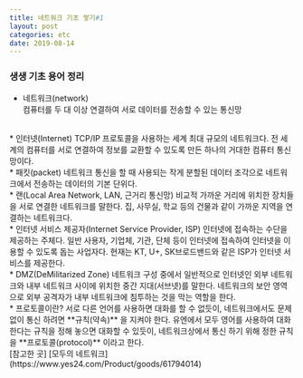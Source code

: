 ```yaml
---
title: 네트워크 기초 쌓기#1
layout: post
categories: etc
date: 2019-08-14
---
```


### 생생 기초 용어 정리

* 네트워크(network)  
  컴퓨터를 두 대 이상 연결하여 서로 데이터를 전송할 수 있는 통신망    
<br>
* 인터넷(Internet)
  TCP/IP 프로토콜을 사용하는 세계 최대 규모의 네트워크다. 전 세계의 컴퓨터를 서로 연결하여  
  정보를 교환할 수 있도록 만든 하나의 거대한 컴퓨터 통신망이다.  
<br>
* 패킷(packet)
  네트워크 통신을 할 때 사용되는 작게 분할된 데이터 조각으로 네트워크에서 전송하는 데이터의 기본 단위다.  
<br>
* 랜(Local Area Network, LAN, 근거리 통신망)  
  비교적 가까운 거리에 위치한 장치들을 서로 연결한 네트워크를 말한다. 집, 사무실, 학교 등의 건물과 같이 가까운 지역을  
  연결하는 네트워크다.  
<br>
* 인터넷 서비스 제공자(Internet Service Provider, ISP)  
  인터넷에 접속하는 수단을 제공하는 주체다. 일반 사용자, 기업체, 기관, 단체 등이 인터넷에 접속하여  
  인터넷을 이용할 수 있도록 돕는 사업자다. 현재는 KT, U+, SK브로드밴드와 같은 ISP가 인터넷 서비스를 제공한다.  
<br>
* DMZ(DeMilitarized Zone)  
  네트워크 구성 중에서 일반적으로 인터넷인 외부 네트워크와 내부 네트워크 사이에 위치한 중간 지대(서브넷)를 말한다.  
  네트워크의 보안 영역으로 외부 공격자가 내부 네트워크에 침투하는 것을 막는 역할을 한다.  
<br>
* 프로토콜이란?  
  서로 다른 언어를 사용하면 대화를 할 수 없듯이, 네트워크에서도 문제 없이 통신 하려면 **규칙(약속)** 을 지켜야 한다.  
  유엔에서 모두 영어를 사용하여 대화한다는 규칙을 정해 놓으면 대화할 수 있듯이, 네트워크상에서 통신 하기 위해 정한  
  규칙을 **프로토콜(protocol)** 이라고 한다.  

<br>
[참고한 곳] [모두의 네트워크](https://www.yes24.com/Product/goods/61794014)
